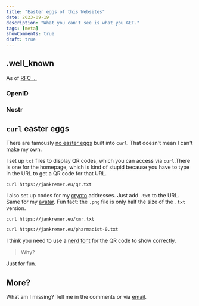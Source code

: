 ```yaml
---
title: "Easter eggs of this Websites"
date: 2023-09-19
description: "What you can't see is what you GET."
tags: [meta]
showComments: true
draft: true
---
```

## .well_known

As of [RFC ...]()

### OpenID

### Nostr

## `curl` easter eggs

There are famously [no easter eggs](https://daniel.haxx.se/blog/2021/12/06/no-easter-eggs-in-curl/) built into `curl`. That doesn't mean I can't make my own.

I set up `txt` files to display QR codes, which you can access via `curl`.There is one for the homepage, which is kind of stupid because you have to type in the URL to get a QR code for that URL.

```shell
curl https://jankremer.eu/qr.txt
```

I also set up codes for my [crypto](/tags/crypto) addresses. Just add `.txt` to the URL. Same for my [avatar](/pharmacist-0.webp). Fun fact: the `.png` file is only half the size of the `.txt` version.

```shell
curl https://jankremer.eu/xmr.txt
```

```shell
curl https://jankremer.eu/pharmacist-0.txt
```

I think you need to use a [nerd font](https://nerdfonts.com) for the QR code to show correctly.

> Why?

Just for fun.

## More?

What am I missing? Tell me in the comments or via [email](/about#kontakt).
